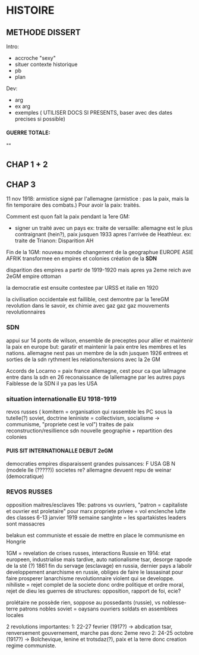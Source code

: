 # HISTOIRE
## METHODE DISSERT
Intro:
- accroche "sexy"
- situer contexte historique
- pb
- plan

Dev:
- arg
- ex arg
- exemples ( UTILISER DOCS SI PRESENTS, baser avec des dates precises si possible)

#### GUERRE TOTALE:
""


## CHAP 1 + 2
## CHAP 3
11 nov 1918: armistice signé par l'allemagne
(armistice : pas la paix, mais la fin temporaire des combats.)
Pour avoir la paix: traités.

Comment est quon fait la paix pendant la 1ere GM:
- signer un traité avec un pays
ex: traite de versaille: allemagne est le plus contraignant (hein?), paix jusquen 1933 apres l'arrivée de Heathleur.
ex: traite de Trianon: Disparition AH

Fin de la 1GM: nouveau monde
changement de la geographue EUROPE ASIE AFRIK transformee en empires et colonies
création de la **SDN**

disparition des empires a partir de 1919-1920
mais
apres ya 2eme reich ave 2eGM 
empire ottoman

la democratie est ensuite contestee par URSS et italie en 1920

la civilisation occidentale est faillible, cest demontre par la 1ereGM
revolution dans le savoir, ex chimie avec gaz gaz gaz 
mouvements revolutionnaires
### SDN
appui sur 14 ponts de wilson, ensemble de preceptes pour allier et maintenir la paix en europe
but: garatir et maintenir la paix entre les membres et les nations.
allemagne nest pas un membre de la sdn jusquen 1926
entrees et sorties de la sdn rythment les relations/tensions avec la 2e GM

Accords de Locarno = paix france allemagne, cest pour ca que lallmagne entre dans la sdn en 26
reconaissance de lallemagne par les autres pays
Faiblesse de la SDN
il ya pas les USA

### situation internationalle EU 1918-1919
revos russes ( komitern = organisation qui rassemble les PC sous la tutelle(?) soviet, doctrine leniniste = collectivism, socialisme -> communisme, "propriete cest le vol")
traites de paix
reconstruction/resillience
sdn
nouvelle geographie + repartition des colonies

#### PUIS SIT INTERNATIONALLE DEBUT 2eGM
democraties
empires disparaissent
grandes puissances: F USA GB N (modele IIe (?????))
societes re?
allemagne devuent repu de weinar (democratique)

### REVOS RUSSES
opposition maitres/esclaves
19e: patrons vs ouvriers, "patron = capitaliste et ouvrier est proletaire"
pour marx propriete privee = vol
enclenche lutte des classes
6-13 janvier 1919 semaine sanglnte = les spartakistes leaders sont massacres

belakun est communiste et essaie de mettre en place le communisme en Hongrie

1GM = revelation de crises russes, interactions
Russie en 1914: etat europeen, industrialise mais tardive, auto nationalisme tsar, desorge rapode de la sté (?)
1861 fin du servage (esclavage) en russia, dernier pays a labolir
developpement anarchisme en russie, obliges de faire le lassasinat pour faire prosperer lanarchisme revolutionnaire violent qui se developpe.
nihiliste = rejet complet de la societe donc ordre politique et ordre moral, rejet de dieu
les guerres de structures: opposition, rapport de foi, ecie?

prolétaire ne possède rien, soppose au possedants (russie), vs noblesse-terre patrons nobles 
soviet = oaysans ouvriers soldats en assemblees locales

2 revolutions importantes:
1: 22-27 fevrier (1917?) -> abdication tsar, renversement gouvernement, marche pas donc 2eme revo
2: 24-25 octobre (1917?) -> Bolchevique, lenine et trotsdaz(?), paix et la terre donc creation regime communiste.